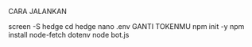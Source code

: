 CARA JALANKAN

screen -S hedge
cd hedge
nano .env
GANTI TOKENMU
npm init -y
npm install node-fetch dotenv
node bot.js

